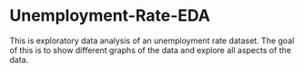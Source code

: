 # Unemployment-Rate-EDA
This is exploratory data analysis of an unemployment rate dataset. The goal of this is to show different graphs of the data and explore all aspects of the data.

